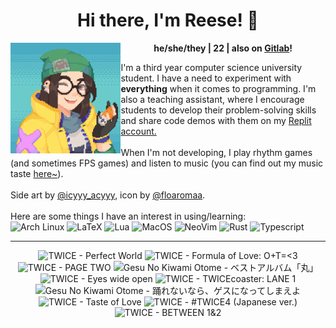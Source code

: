 <h1 align="center">Hi there, I'm Reese! 👋</h1>
<img src="kj.png" alt="Pixel art of Killjoy from the game Valorant." align="left" width="35%">

<p align="center">
  <b>he/she/they | 22 | also on <a href="https://gitlab.com/renys">Gitlab</a>!</b>
</p>

<p>
  I'm a third year computer science university student. I have a need to experiment with <strong>everything</strong> when it comes to programming. I'm also a teaching assistant, where I encourage students to develop their problem-solving skills and share code demos with them on my <a href="https://replit.com/@renys">Replit account.</a>
  <br><br>
  When I'm not developing, I play rhythm games (and sometimes FPS games) and listen to music (you can find out my music taste <a href="https://www.last.fm/user/i-dle">here~</a>).
  <br><br>
  Side art by <a href="https://www.reddit.com/r/PixelArt/comments/x6eupf/henloooo_sharing_my_valorant_pixel_fanart/">@icyyy_acyyy</a>, icon by <a href="https://twitter.com/floaromaa/status/1544156562326839296">@floaromaa</a>.
  <br><br>
  Here are some things I have an interest in using/learning:
  <br>
  <img alt="Arch Linux" src="https://img.shields.io/badge/Arch_BTW-1793D1?style=for-the-badge&logo=arch-linux&logoColor=white"/>
  <img alt="LaTeX" src="https://img.shields.io/badge/LaTeX-47A141?style=for-the-badge&logo=LaTeX&logoColor=white"/>
  <img alt="Lua" src="https://img.shields.io/badge/Lua-2C2D72?style=for-the-badge&logo=lua&logoColor=white"/>
  <img alt="MacOS" src="https://img.shields.io/badge/MacOS-000000?style=for-the-badge&logo=apple&logoColor=white"/>
  <img alt="NeoVim" src="https://img.shields.io/badge/NeoVim-%2357A143.svg?&style=for-the-badge&logo=neovim&logoColor=white"/>
  <img alt="Rust" src="https://img.shields.io/badge/Rust-black?style=for-the-badge&logo=rust&logoColor=#E57324"/>
  <img alt="Typescript" src="https://img.shields.io/badge/TypeScript-007ACC?style=for-the-badge&logo=typescript&logoColor=white"/>
</p>
<hr class="dotted">
<!-- lastfm -->
<p align="center"><img src="https://lastfm.freetls.fastly.net/i/u/64s/c97645bdad71afe6aa9cca91e73acec2.jpg" title="TWICE - Perfect World"> <img src="https://lastfm.freetls.fastly.net/i/u/64s/799889a45a0aed866919708e1c6913a2.jpg" title="TWICE - Formula of Love: O+T=<3"> <img src="https://lastfm.freetls.fastly.net/i/u/64s/f5acd634f8a2379cb0cf8d05c09882ca.png" title="TWICE - PAGE TWO"> <img src="https://lastfm.freetls.fastly.net/i/u/64s/4cb00390531cb9b6e639262ec62fc470.jpg" title="Gesu No Kiwami Otome - ベストアルバム「丸」"> <img src="https://lastfm.freetls.fastly.net/i/u/64s/4f02062dc96115392e5b8b671550dae5.png" title="TWICE - Eyes wide open"> <img src="https://lastfm.freetls.fastly.net/i/u/64s/800e521774d1b115262ddf400944dcb4.jpg" title="TWICE - TWICEcoaster: LANE 1"> <img src="https://lastfm.freetls.fastly.net/i/u/64s/d65cd777bc7641ebc1dea7118153677b.jpg" title="Gesu No Kiwami Otome - 踊れないなら、ゲスになってしまえよ"> <img src="https://lastfm.freetls.fastly.net/i/u/64s/bededc67eb735e0cd2443c289c62cce3.jpg" title="TWICE - Taste of Love"> <img src="https://lastfm.freetls.fastly.net/i/u/64s/d0077f325945d65660505a61b015e713.jpg" title="TWICE - #TWICE4 (Japanese ver.)"> <img src="https://lastfm.freetls.fastly.net/i/u/64s/706ab51dc39418c23ddd646ee7544841.jpg" title="TWICE - BETWEEN 1&2"> </p>
